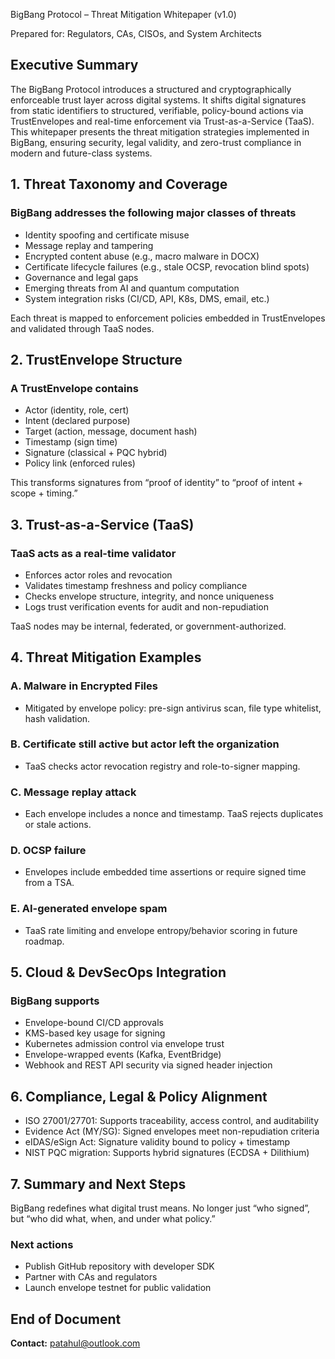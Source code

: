 BigBang Protocol – Threat Mitigation Whitepaper (v1.0)

Prepared for: Regulators, CAs, CISOs, and System Architects

## Executive Summary
The BigBang Protocol introduces a structured and cryptographically enforceable trust layer across digital systems. It shifts digital signatures from static identifiers to structured, verifiable, policy-bound actions via TrustEnvelopes and real-time enforcement via Trust-as-a-Service (TaaS). This whitepaper presents the threat mitigation strategies implemented in BigBang, ensuring security, legal validity, and zero-trust compliance in modern and future-class systems.

## 1. Threat Taxonomy and Coverage
### BigBang addresses the following major classes of threats
* Identity spoofing and certificate misuse
* Message replay and tampering
* Encrypted content abuse (e.g., macro malware in DOCX)
* Certificate lifecycle failures (e.g., stale OCSP, revocation blind spots)
* Governance and legal gaps
* Emerging threats from AI and quantum computation
* System integration risks (CI/CD, API, K8s, DMS, email, etc.)

Each threat is mapped to enforcement policies embedded in TrustEnvelopes and validated through TaaS nodes.

## 2. TrustEnvelope Structure
### A TrustEnvelope contains
* Actor (identity, role, cert)
* Intent (declared purpose)
* Target (action, message, document hash)
* Timestamp (sign time)
* Signature (classical + PQC hybrid)
* Policy link (enforced rules)

This transforms signatures from “proof of identity” to “proof of intent + scope + timing.”

## 3. Trust-as-a-Service (TaaS)
### TaaS acts as a real-time validator
* Enforces actor roles and revocation
* Validates timestamp freshness and policy compliance
* Checks envelope structure, integrity, and nonce uniqueness
* Logs trust verification events for audit and non-repudiation

TaaS nodes may be internal, federated, or government-authorized.

## 4. Threat Mitigation Examples
### A. Malware in Encrypted Files
* Mitigated by envelope policy: pre-sign antivirus scan, file type whitelist, hash validation.

### B. Certificate still active but actor left the organization
* TaaS checks actor revocation registry and role-to-signer mapping.

### C. Message replay attack
* Each envelope includes a nonce and timestamp. TaaS rejects duplicates or stale actions.

### D. OCSP failure
* Envelopes include embedded time assertions or require signed time from a TSA.

### E. AI-generated envelope spam
* TaaS rate limiting and envelope entropy/behavior scoring in future roadmap.

## 5. Cloud & DevSecOps Integration
### BigBang supports
* Envelope-bound CI/CD approvals
* KMS-based key usage for signing
* Kubernetes admission control via envelope trust
* Envelope-wrapped events (Kafka, EventBridge)
* Webhook and REST API security via signed header injection

## 6. Compliance, Legal & Policy Alignment
* ISO 27001/27701: Supports traceability, access control, and auditability
* Evidence Act (MY/SG): Signed envelopes meet non-repudiation criteria
* eIDAS/eSign Act: Signature validity bound to policy + timestamp
* NIST PQC migration: Supports hybrid signatures (ECDSA + Dilithium)

## 7. Summary and Next Steps
BigBang redefines what digital trust means. No longer just “who signed”, but “who did what, when, and under what policy.”

### Next actions
* Publish GitHub repository with developer SDK
* Partner with CAs and regulators
* Launch envelope testnet for public validation

End of Document
---
**Contact:** [patahul@outlook.com](mailto:patahul@outlook.com)